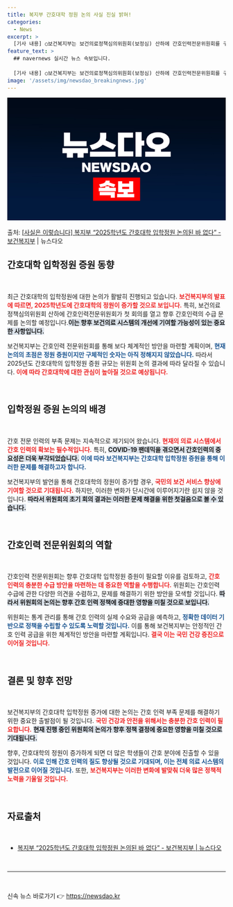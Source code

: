 ```yaml
---
title: 복지부 간호대학 정원 논의 사실 진실 밝혀!
categories:
  - News
excerpt: >
  [기사 내용] ○보건복지부는 보건의료정책심의위원회(보정심) 산하에 간호인력전문위원회를 구성해 1일 서울시티타…
feature_text: >
  ## navernews 실시간 뉴스 속보입니다.

  [기사 내용] ○보건복지부는 보건의료정책심의위원회(보정심) 산하에 간호인력전문위원회를 구성해 1일 서울시티타…
image: '/assets/img/newsdao_breakingnews.jpg'
---
```


![뉴스다오 속보](/assets/img/newsdao_breakingnews.jpg)

<p>출처: <a href="https://newsdao.kr/2394" rel="dofollow">[사실은 이렇습니다] 복지부 “2025학년도 간호대학 입학정원 논의된 바 없다” - 보건복지부</a> | 뉴스다오</p>

<h2 data-ke-size="size26">간호대학 입학정원 증원 동향</h2>

<p data-ke-size="size16">&nbsp;</p>

<p data-ke-size="size16">최근 간호대학의 입학정원에 대한 논의가 활발히 진행되고 있습니다. <b><span style="color: #ee2323;">보건복지부의 발표에 따르면, 2025학년도에 간호대학의 정원이 증가할 것으로 보입니다.</span></b> 특히, 보건의료정책심의위원회 산하에 간호인력전문위원회가 첫 회의를 열고 향후 간호인력의 수급 문제를 논의할 예정입니다.<b><span style="background-color: #21538527;">이는 향후 보건의료 시스템의 개선에 기여할 가능성이 있는 중요한 사항입니다.</span></b> </p>

<p data-ke-size="size16">보건복지부는 간호인력 전문위원회를 통해 보다 체계적인 방안을 마련할 계획이며, <b><span style="color: #1a5490;">현재 논의의 초점은 정원 증원이지만 구체적인 숫자는 아직 정해지지 않았습니다.</span></b> 따라서 2025년도 간호대학의 입학정원 증원 규모는 위원회 논의 결과에 따라 달라질 수 있습니다. <b><span style="color: #ee2323;">이에 따라 간호대학에 대한 관심이 높아질 것으로 예상됩니다.</span></b></p>

<p data-ke-size="size16">&nbsp;</p>

<h2 data-ke-size="size26">입학정원 증원 논의의 배경</h2>

<p data-ke-size="size16">&nbsp;</p>

<p data-ke-size="size16">간호 전문 인력의 부족 문제는 지속적으로 제기되어 왔습니다. <b><span style="color: #ee2323;">현재의 의료 시스템에서 간호 인력의 확보는 필수적입니다.</span></b> 특히, <b><span style="background-color: #21538527;">COVID-19 팬데믹을 겪으면서 간호인력의 중요성은 더욱 부각되었습니다.</span></b> <b><span style="color: #1a5490;">이에 따라 보건복지부는 간호대학 입학정원 증원을 통해 이러한 문제를 해결하고자 합니다.</span></b></p>

<p data-ke-size="size16">보건복지부의 발언을 통해 간호대학의 정원이 증가할 경우, <b><span style="color: #ee2323;">국민의 보건 서비스 향상에 기여할 것으로 기대됩니다.</span></b> 하지만, 이러한 변화가 단시간에 이루어지기란 쉽지 않을 것입니다. <b><span style="background-color: #21538527;">따라서 위원회의 초기 회의 결과는 이러한 문제 해결을 위한 첫걸음으로 볼 수 있습니다.</span></b></p>

<p data-ke-size="size16">&nbsp;</p>

<h2 data-ke-size="size26">간호인력 전문위원회의 역할</h2>

<p data-ke-size="size16">&nbsp;</p>

<p data-ke-size="size16">간호인력 전문위원회는 향후 간호대학 입학정원 증원이 필요할 이유를 검토하고, <b><span style="color: #ee2323;">간호 인력의 충분한 수급 방안을 마련하는 데 중요한 역할을 수행합니다.</span></b> 위원회는 간호인력 수급에 관한 다양한 의견을 수렴하고, 문제를 해결하기 위한 방안을 모색할 것입니다. <b><span style="background-color: #21538527;">따라서 위원회의 논의는 향후 간호 인력 정책에 중대한 영향을 미칠 것으로 보입니다.</span></b></p>

<p data-ke-size="size16">위원회는 통계 관리를 통해 간호 인력의 실제 수요와 공급을 예측하고, <b><span style="color: #1a5490;">정확한 데이터 기반으로 정책을 수립할 수 있도록 노력할 것입니다.</span></b> 이를 통해 보건복지부는 안정적인 간호 인력 공급을 위한 체계적인 방안을 마련할 계획입니다. <b><span style="color: #ee2323;">결국 이는 국민 건강 증진으로 이어질 것입니다.</span></b></p>

<p data-ke-size="size16">&nbsp;</p>

<h2 data-ke-size="size26">결론 및 향후 전망</h2>

<p data-ke-size="size16">&nbsp;</p>

<p data-ke-size="size16">보건복지부의 간호대학 입학정원 증가에 대한 논의는 간호 인력 부족 문제를 해결하기 위한 중요한 출발점이 될 것입니다. <b><span style="color: #ee2323;">국민 건강과 안전을 위해서는 충분한 간호 인력이 필요합니다.</span></b> <b><span style="background-color: #21538527;">현재 진행 중인 위원회의 논의가 향후 정책 결정에 중요한 영향을 미칠 것으로 기대됩니다.</span></b></p>

<p data-ke-size="size16">향후, 간호대학의 정원이 증가하게 되면 더 많은 학생들이 간호 분야에 진출할 수 있을 것입니다. <b><span style="color: #1a5490;">이로 인해 간호 인력의 질도 향상될 것으로 기대되며, 이는 전체 의료 시스템의 발전으로 이어질 것입니다.</span></b> 또한, <b><span style="color: #ee2323;">보건복지부는 이러한 변화에 발맞춰 더욱 많은 정책적 노력을 기울일 것입니다.</span></b></p>

<p data-ke-size="size16">&nbsp;</p>

<h2 data-ke-size="size26">자료출처</h2>

<p data-ke-size="size16">&nbsp;</p>

<ul>
  <li><a href="https://newsdao.kr/2394">복지부 “2025학년도 간호대학 입학정원 논의된 바 없다” - 보건복지부 | 뉴스다오</a></li>
</ul>

<p data-ke-size="size16">&nbsp;</p>

<hr>

<p data-ke-size="size16">&nbsp;</p> 

신속 뉴스 바로가기 👉 <a href="https://newsdao.kr" rel="dofollow">https://newsdao.kr</a>


